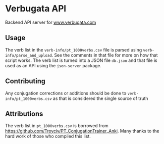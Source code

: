 # Verbugata API

Backend API server for www.verbugata.com

## Usage

The verb list in the `verb-info/pt_1000verbs.csv` file is parsed using `verb-info/parse_and_upload`. See the comments in that file for more on how that script works. The verb list is turned into a JSON file `db.json` and that file is used as an API using the `json-server` package.

## Contributing

Any conjugation corrections or additions should be done to `verb-info/pt_1000verbs.csv` as that is considered the single source of truth

## Attributions

The verb list in `pt_1000verbs.csv` is borrowed from https://github.com/Troyciv/PT_ConjugationTrainer_Anki. Many thanks to the hard work of those who compiled this list.
